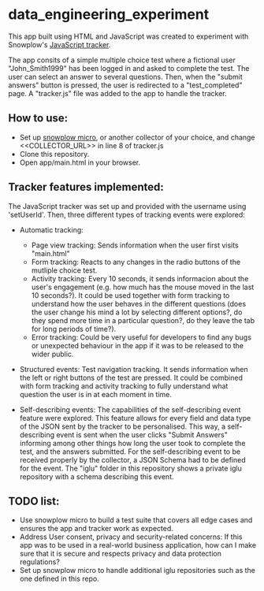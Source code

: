 # data_engineering_experiment
This app built using HTML and JavaScript was created to experiment with Snowplow's [JavaScript tracker](https://github.com/snowplow/snowplow/wiki/javascript-tracker).

The app consits of a simple multiple choice test where a fictional user "John_Smith1999" has been logged in and asked to complete the test. The user can select an answer to several questions. Then, when the "submit answers" button is pressed, the user is redirected to a "test_completed" page. A "tracker.js" file was added to the app to handle the tracker.

## How to use:
  - Set up [snowplow micro](https://github.com/snowplow-incubator/snowplow-micro/), or another collector of your choice, and change <<COLLECTOR_URL>> in line 8 of tracker.js
  - Clone this repository.
  - Open app/main.html in your browser.

## Tracker features implemented:
The JavaScript tracker was set up and provided with the username using 'setUserId'. Then, three different types of tracking events were explored:
  - Automatic tracking:
    - Page view tracking: Sends information when the user first visits "main.html"
    - Form tracking: Reacts to any changes in the radio buttons of the mutliple choice test. 
    - Activity tracking: Every 10 seconds, it sends informacion about the user's engagement (e.g. how much has the mouse moved in the last 10 seconds?). It could be used together with form tracking to understand how the user behaves in the different questions (does the user change his mind a lot by selecting different options?, do they spend more time in a particular question?, do they leave the tab for long periods of time?).
    - Error tracking: Could be very useful for developers to find any bugs or unexpected behaviour in the app if it was to be released to the wider public.
         
  - Structured events: Test navigation tracking. It sends information when the left or right buttons of the test are pressed. It could be combined with form tracking and activity tracking to fully understand what question the user is in at each moment in time.
  
  - Self-describing events: The capabilities of the self-describing event feature were explored. This feature allows for every field and data type of the JSON sent by the tracker to be personalised. This way, a self-describing event is sent when the user clicks "Submit Answers" informing among other things how long the user took to complete the test, and the answers submitted. For the self-describing event to be received properly by the collector, a JSON Schema had to be defined for the event. The "iglu" folder in this repository shows a private iglu repository with a schema describing this event.
 
## TODO list:
  - Use snowplow micro to build a test suite that covers all edge cases and ensures the app and tracker work as expected.
  - Address User consent, privacy and security-related concerns: If this app was to be used in a real-world business application, how can I make sure that it is secure and respects privacy and data protection regulations?
  - Set up snowplow micro to handle additional iglu repositories such as the one defined in this repo.
